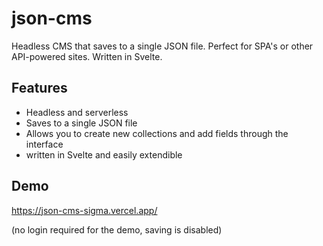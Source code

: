 # json-cms
Headless CMS that saves to a single JSON file. Perfect for SPA's or other API-powered sites. Written in Svelte.

## Features
- Headless and serverless
- Saves to a single JSON file
- Allows you to create new collections and add fields through the interface
- written in Svelte and easily extendible

## Demo
https://json-cms-sigma.vercel.app/

(no login required for the demo, saving is disabled)
